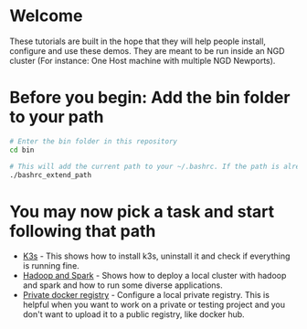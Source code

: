 # Welcome

These tutorials are built in the hope that they will help people install, configure and use these demos. They are meant to be run inside an NGD cluster (For instance: One Host machine with multiple NGD Newports).

# Before you begin: Add the bin folder to your path

```bash
# Enter the bin folder in this repository
cd bin

# This will add the current path to your ~/.bashrc. If the path is already present nothing will be added
./bashrc_extend_path
```

# You may now pick a task and start following that path

* [K3s](k3s/k3s_main.md) - This shows how to install k3s, uninstall it and check if everything is running fine.
* [Hadoop and Spark](bigdata2/bigdata2_main.md) - Shows how to deploy a local cluster with hadoop and spark and how to run some diverse applications.
* [Private docker registry](docker/private_registry.md) - Configure a local private registry. This is helpful when you want to work on a private or testing project and you don't want to upload it to a public registry, like docker hub.
